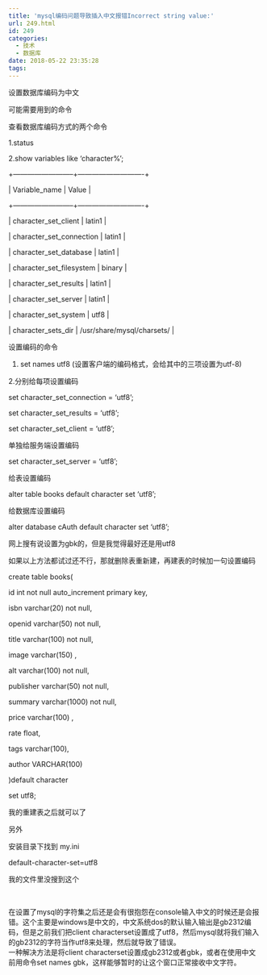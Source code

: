 ```yaml
---
title: 'mysql编码问题导致插入中文报错Incorrect string value:'
url: 249.html
id: 249
categories:
  - 技术
  - 数据库
date: 2018-05-22 23:35:28
tags:
---
```


设置数据库编码为中文

可能需要用到的命令

查看数据库编码方式的两个命令

1.status

2.show variables like &#8216;character%&#8217;;

+&#8212;&#8212;&#8212;&#8212;&#8212;&#8212;&#8212;&#8212;&#8211;+&#8212;&#8212;&#8212;&#8212;&#8212;&#8212;&#8212;&#8212;&#8212;-+

| Variable_name | Value |

+&#8212;&#8212;&#8212;&#8212;&#8212;&#8212;&#8212;&#8212;&#8211;+&#8212;&#8212;&#8212;&#8212;&#8212;&#8212;&#8212;&#8212;&#8212;-+

| character_set_client | latin1 |

| character_set_connection | latin1 |

| character_set_database | latin1 |

| character_set_filesystem | binary |

| character_set_results | latin1 |

| character_set_server | latin1 |

| character_set_system | utf8 |

| character_sets_dir | /usr/share/mysql/charsets/ |

设置编码的命令

1.  set names utf8 (设置客户端的编码格式，会给其中的三项设置为utf-8)

2.分别给每项设置编码

set character_set_connection = &#8216;utf8&#8217;;

set character_set_results = &#8216;utf8&#8217;;

set character_set_client = &#8216;utf8&#8217;;

单独给服务端设置编码

set character_set_server = &#8216;utf8&#8217;;

给表设置编码

alter table books default character set &#8216;utf8&#8217;;

给数据库设置编码

alter database cAuth default character set &#8216;utf8&#8217;;

网上搜有说设置为gbk的，但是我觉得最好还是用utf8

如果以上方法都试过还不行，那就删除表重新建，再建表的时候加一句设置编码

create table books(

id int not null auto_increment primary key,

isbn varchar(20) not null,

openid varchar(50) not null,

title varchar(100) not null,

image varchar(150) ,

alt varchar(100) not null,

publisher varchar(50) not null,

summary varchar(1000) not null,

price varchar(100) ,

rate float,

tags varchar(100),

author VARCHAR(100)

)default character

set utf8;

我的重建表之后就可以了

另外

安装目录下找到 my.ini

default-character-set=utf8

我的文件里没搜到这个

&nbsp;

<div>在设置了mysql的字符集之后还是会有很抱怨在console输入中文的时候还是会报错。这个主要是windows是中文的，中文系统dos的默认输入输出是gb2312编码，但是之前我们把client characterset设置成了utf8，然后mysql就将我们输入的gb2312的字符当作utf8来处理，然后就导致了错误。</div>
<div>一种解决方法是将client characterset设置成gb2312或者gbk，或者在使用中文前用命令set names gbk，这样能够暂时的让这个窗口正常接收中文字符。</div>